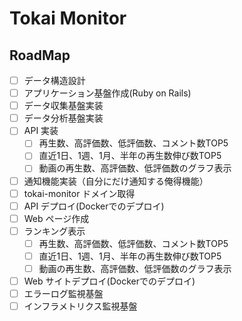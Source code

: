 # Tokai Monitor

## RoadMap

* [ ] データ構造設計
* [ ] アプリケーション基盤作成(Ruby on Rails)
* [ ] データ収集基盤実装
* [ ] データ分析基盤実装
* [ ] API 実装
  * [ ] 再生数、高評価数、低評価数、コメント数TOP5
  * [ ] 直近1日、1週、1月、半年の再生数伸び数TOP5
  * [ ] 動画の再生数、高評価数、低評価数のグラフ表示
* [ ] 通知機能実装（自分にだけ通知する俺得機能）
* [ ] tokai-monitor ドメイン取得
* [ ] API デプロイ(Dockerでのデプロイ)
* [ ] Web ページ作成
* [ ] ランキング表示
  * [ ] 再生数、高評価数、低評価数、コメント数TOP5
  * [ ] 直近1日、1週、1月、半年の再生数伸び数TOP5
  * [ ] 動画の再生数、高評価数、低評価数のグラフ表示
* [ ] Web サイトデプロイ(Dockerでのデプロイ)
* [ ] エラーログ監視基盤
* [ ] インフラメトリクス監視基盤
